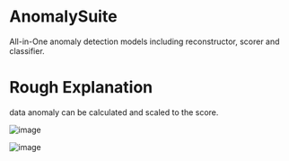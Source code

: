 # AnomalySuite
All-in-One anomaly detection models including reconstructor, scorer and classifier.

# Rough Explanation
data anomaly can be calculated and scaled to the score.

![image](https://github.com/user-attachments/assets/2b3d352f-ad71-44bf-95c5-b39f278886d3)

![image](https://github.com/user-attachments/assets/08b3733b-01d7-4849-86f4-fdc9424fa93e)
